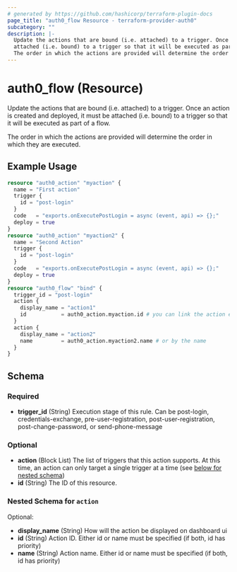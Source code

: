 ```yaml
---
# generated by https://github.com/hashicorp/terraform-plugin-docs
page_title: "auth0_flow Resource - terraform-provider-auth0"
subcategory: ""
description: |-
  Update the actions that are bound (i.e. attached) to a trigger. Once an action is created and deployed, it must be
  attached (i.e. bound) to a trigger so that it will be executed as part of a flow.
  The order in which the actions are provided will determine the order in which they are executed.
---
```


# auth0_flow (Resource)

Update the actions that are bound (i.e. attached) to a trigger. Once an action is created and deployed, it must be
attached (i.e. bound) to a trigger so that it will be executed as part of a flow.

The order in which the actions are provided will determine the order in which they are executed.

## Example Usage

```terraform
resource "auth0_action" "myaction" {
  name = "First action"
  trigger {
    id = "post-login"
  }
  code   = "exports.onExecutePostLogin = async (event, api) => {};"
  deploy = true
}
resource "auth0_action" "myaction2" {
  name = "Second Action"
  trigger {
    id = "post-login"
  }
  code   = "exports.onExecutePostLogin = async (event, api) => {};"
  deploy = true
}
resource "auth0_flow" "bind" {
  trigger_id = "post-login"
  action {
    display_name = "action1"
    id           = auth0_action.myaction.id # you can link the action either by id
  }
  action {
    display_name = "action2"
    name         = auth0_action.myaction2.name # or by the name
  }
}
```

<!-- schema generated by tfplugindocs -->
## Schema

### Required

- **trigger_id** (String) Execution stage of this rule. Can be post-login, credentials-exchange, pre-user-registration, post-user-registration, post-change-password, or send-phone-message

### Optional

- **action** (Block List) The list of triggers that this action supports. At this time, an action can only target a single trigger at a time (see [below for nested schema](#nestedblock--action))
- **id** (String) The ID of this resource.

<a id="nestedblock--action"></a>
### Nested Schema for `action`

Optional:

- **display_name** (String) How will the action be displayed on dashboard ui
- **id** (String) Action ID. Either id or name must be specified (if both, id has priority)
- **name** (String) Action name. Either id or name must be specified (if both, id has priority)


